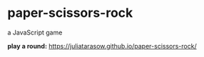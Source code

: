 # paper-scissors-rock
a JavaScript game

**play a round:**
https://juliatarasow.github.io/paper-scissors-rock/
